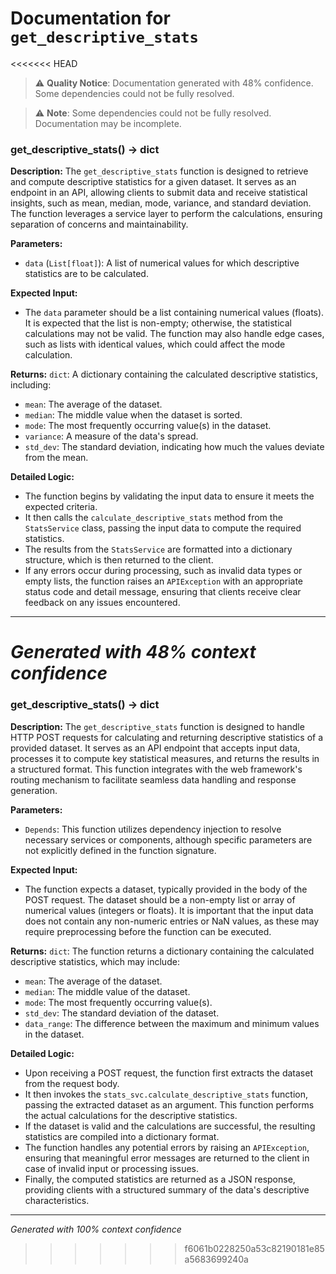 # Documentation for `get_descriptive_stats`

<<<<<<< HEAD
> ⚠️ **Quality Notice**: Documentation generated with 48% confidence. Some dependencies could not be fully resolved.


> ⚠️ **Note**: Some dependencies could not be fully resolved. Documentation may be incomplete.
### get_descriptive_stats() -> dict

**Description:**
The `get_descriptive_stats` function is designed to retrieve and compute descriptive statistics for a given dataset. It serves as an endpoint in an API, allowing clients to submit data and receive statistical insights, such as mean, median, mode, variance, and standard deviation. The function leverages a service layer to perform the calculations, ensuring separation of concerns and maintainability.

**Parameters:**
- `data` (`List[float]`): A list of numerical values for which descriptive statistics are to be calculated.

**Expected Input:**
- The `data` parameter should be a list containing numerical values (floats). It is expected that the list is non-empty; otherwise, the statistical calculations may not be valid. The function may also handle edge cases, such as lists with identical values, which could affect the mode calculation.

**Returns:**
`dict`: A dictionary containing the calculated descriptive statistics, including:
- `mean`: The average of the dataset.
- `median`: The middle value when the dataset is sorted.
- `mode`: The most frequently occurring value(s) in the dataset.
- `variance`: A measure of the data's spread.
- `std_dev`: The standard deviation, indicating how much the values deviate from the mean.

**Detailed Logic:**
- The function begins by validating the input data to ensure it meets the expected criteria.
- It then calls the `calculate_descriptive_stats` method from the `StatsService` class, passing the input data to compute the required statistics.
- The results from the `StatsService` are formatted into a dictionary structure, which is then returned to the client.
- If any errors occur during processing, such as invalid data types or empty lists, the function raises an `APIException` with an appropriate status code and detail message, ensuring that clients receive clear feedback on any issues encountered.

---
*Generated with 48% context confidence*
=======
### get_descriptive_stats() -> dict

**Description:**
The `get_descriptive_stats` function is designed to handle HTTP POST requests for calculating and returning descriptive statistics of a provided dataset. It serves as an API endpoint that accepts input data, processes it to compute key statistical measures, and returns the results in a structured format. This function integrates with the web framework's routing mechanism to facilitate seamless data handling and response generation.

**Parameters:**
- `Depends`: This function utilizes dependency injection to resolve necessary services or components, although specific parameters are not explicitly defined in the function signature.

**Expected Input:**
- The function expects a dataset, typically provided in the body of the POST request. The dataset should be a non-empty list or array of numerical values (integers or floats). It is important that the input data does not contain any non-numeric entries or NaN values, as these may require preprocessing before the function can be executed.

**Returns:**
`dict`: The function returns a dictionary containing the calculated descriptive statistics, which may include:
- `mean`: The average of the dataset.
- `median`: The middle value of the dataset.
- `mode`: The most frequently occurring value(s).
- `std_dev`: The standard deviation of the dataset.
- `data_range`: The difference between the maximum and minimum values in the dataset.

**Detailed Logic:**
- Upon receiving a POST request, the function first extracts the dataset from the request body.
- It then invokes the `stats_svc.calculate_descriptive_stats` function, passing the extracted dataset as an argument. This function performs the actual calculations for the descriptive statistics.
- If the dataset is valid and the calculations are successful, the resulting statistics are compiled into a dictionary format.
- The function handles any potential errors by raising an `APIException`, ensuring that meaningful error messages are returned to the client in case of invalid input or processing issues.
- Finally, the computed statistics are returned as a JSON response, providing clients with a structured summary of the data's descriptive characteristics.

---
*Generated with 100% context confidence*
>>>>>>> f6061b0228250a53c82190181e85a5683699240a
